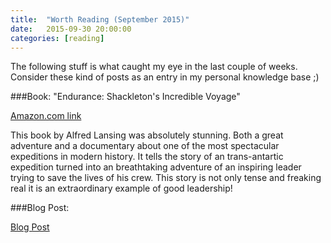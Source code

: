 ```yaml
---
title:  "Worth Reading (September 2015)"
date:   2015-09-30 20:00:00
categories: [reading]
---
```


The following stuff is what caught my eye in the last couple of weeks. Consider these kind of posts as an entry in my personal knowledge base ;)

###Book: "Endurance: Shackleton's Incredible Voyage"

[Amazon.com link](http://www.amazon.com/Endurance-Shackletons-Incredible-Alfred-Lansing/dp/0465062881)

This book by Alfred Lansing was absolutely stunning. Both a great adventure and a documentary about one of the most spectacular expeditions in modern history. It tells the story of an trans-antartic expedition turned into an breathtaking adventure of an inspiring leader trying to save the lives of his crew. This story is not only tense and freaking real it is an extraordinary example of good leadership!

###Blog Post: 

[Blog Post](http://jakubstas.com/springsource-certified-spring-professional)